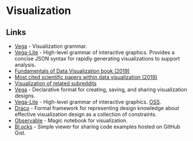 # Visualization

## Links

* [Vega](https://github.com/vega/vega) - Visualization grammar.
* [Vega-Lite](https://vega.github.io/vega-lite/) - High-level grammar of interactive graphics. Provides a concise JSON syntax for rapidly generating visualizations to support analysis.
* [Fundamentals of Data Visualization book \(2019\)](https://serialmentor.com/dataviz/)
* [Most cited scientific papers within data visualization \(2019\)](https://www.reddit.com/r/dataisbeautiful/comments/am2xk4/most_cited_scientific_papers_within_data/)
* [Visualization of related subreddits](https://github.com/anvaka/sayit)
* [Vega](http://vega.github.io/) - Declarative format for creating, saving, and sharing visualization designs.
* [Vega-Lite](https://vega.github.io/vega-lite/) - High-level grammar of interactive graphics. [OSS](https://github.com/vega/vega-lite).
* [Draco](https://github.com/uwdata/draco) - Formal framework for representing design knowledge about effective visualization design as a collection of constraints.
* [Observable](https://observablehq.com/) - Magic notebook for visualization.
* [Bl.ocks](https://bl.ocks.org/) - Simple viewer for sharing code examples hosted on GitHub Gist.

